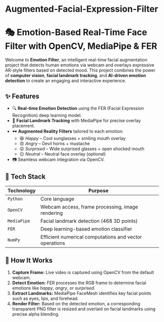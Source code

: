 # Augmented-Facial-Expression-Filter
# 🎭 Emotion-Based Real-Time Face Filter with OpenCV, MediaPipe & FER

Welcome to **Emotion Filter**, an intelligent real-time facial augmentation project that detects human emotions via webcam and overlays expressive AR-style filters based on detected mood. This project combines the power of **computer vision**, **facial landmark tracking**, and **AI-driven emotion detection** to create an engaging and interactive experience.

## ✨ Features

- 🔍 **Real-time Emotion Detection** using the FER (Facial Expression Recognition) deep learning model.
- 🧠 **Facial Landmark Tracking** with MediaPipe for precise overlay placement.
- 🕶️ **Augmented Reality Filters** tailored to each emotion:
  - 😄 *Happy* – Cool sunglasses + smiling mouth overlay
  - 😠 *Angry* – Devil horns + mustache
  - 😲 *Surprised* – Wide surprised glasses + open shocked mouth
  - 😐 *Neutral* – Neutral face overlay (optional)
- 📷 Seamless webcam integration via OpenCV.

## 🧰 Tech Stack

| Technology | Purpose |
|-----------|---------|
| `Python` | Core language |
| `OpenCV` | Webcam access, frame processing, image rendering |
| `MediaPipe` | Facial landmark detection (468 3D points) |
| `FER` | Deep learning-based emotion classifier |
| `NumPy` | Efficient numerical computations and vector operations |

## 🧠 How It Works

1. **Capture Frame:** Live video is captured using OpenCV from the default webcam.
2. **Detect Emotion:** FER processes the RGB frame to determine facial emotions like *happy*, *angry*, or *surprised*.
3. **Extract Landmarks:** MediaPipe FaceMesh identifies key facial points such as eyes, lips, and forehead.
4. **Render Filter:** Based on the detected emotion, a corresponding transparent PNG filter is resized and overlaid on facial landmarks using precise alpha blending.



